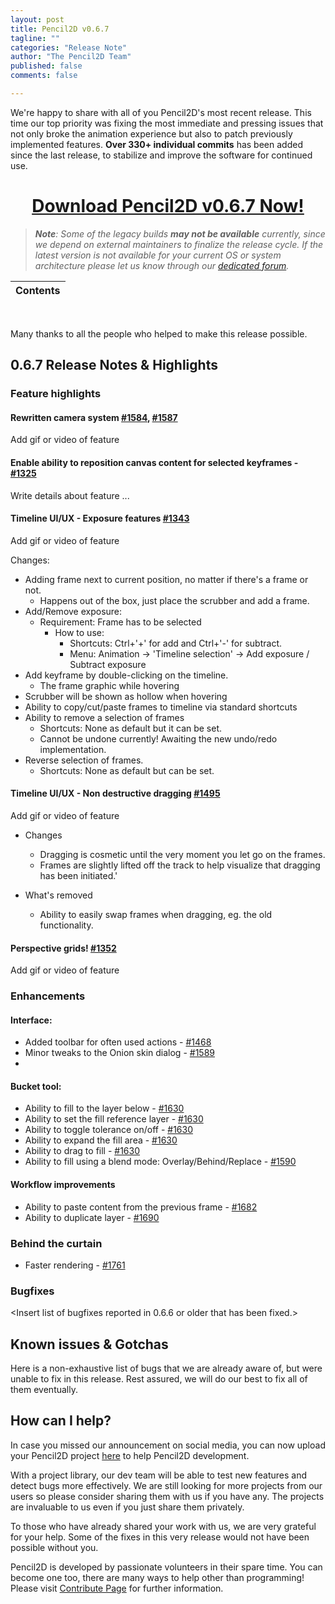 ```yaml
---
layout: post
title: Pencil2D v0.6.7
tagline: ""
categories: "Release Note"
author: "The Pencil2D Team"
published: false
comments: false

---
```


We're happy to share with all of you Pencil2D's most recent release. This time our top priority was fixing the most immediate and pressing issues that not only broke the animation experience but also to patch previously implemented features. **Over 330+ individual commits** has been added since the last release, to stabilize and improve the software for continued use.

<center><h1><a href="https://www.pencil2d.org/download">Download Pencil2D v0.6.7 Now!</a></h1></center>

> _**Note**: Some of the legacy builds **may not be available** currently, since we depend on external maintainers to finalize the release cycle. If the latest version is not available for your current OS or system architecture please let us know through our [dedicated forum][0]._

[0]: https://discuss.pencil2d.org/

| Contents                        |
| --------------------------------|

<br>

Many thanks to all the people who helped to make this release possible.

[Chchwy]: https://github.com/chchwy
[Scribblemaniac]: https://github.com/scribblemaniac
[MrStevns]: https://github.com/MrStevns
[Davidlamhauge]: https://github.com/davidlamhauge
[Josemoreno]: https://github.com/jose-moreno
[J5lx]: https://github.com/j5lx

## 0.6.7 Release Notes & Highlights

### Feature highlights

#### Rewritten camera system [#1584](https://github.com/pencil2d/pencil/pull/1584), [#1587](https://github.com/pencil2d/pencil/pull/1587) 

Add gif or video of feature

#### Enable ability to reposition canvas content for selected keyframes - [#1325](https://github.com/pencil2d/pencil/pull/1325)
Write details about feature ...

#### Timeline UI/UX - Exposure features [#1343](https://github.com/pencil2d/pencil/pull/1343)

Add gif or video of feature

Changes:
+ Adding frame next to current position, no matter if there's a frame or not.
  + Happens out of the box, just place the scrubber and add a frame.
+ Add/Remove exposure:
  + Requirement: Frame has to be selected
    - How to use:
      - Shortcuts: Ctrl+'+' for add and Ctrl+'-' for subtract.
      - Menu: Animation -> 'Timeline selection' -> Add exposure / Subtract exposure
+ Add keyframe by double-clicking on the timeline.
  + The frame graphic while hovering
+ Scrubber will be shown as hollow when hovering
+ Ability to copy/cut/paste frames to timeline via standard shortcuts
+ Ability to remove a selection of frames
  + Shortcuts: None as default but it can be set.
  + Cannot be undone currently! Awaiting the new undo/redo implementation.
+ Reverse selection of frames.
  + Shortcuts: None as default but can be set.

#### Timeline UI/UX - Non destructive dragging [#1495](https://github.com/pencil2d/pencil/pull/1495)

Add gif or video of feature

+ Changes
  + Dragging is cosmetic until the very moment you let go on the frames.
  + Frames are slightly lifted off the track to help visualize that dragging has been initiated.'

+ What's removed
  + Ability to easily swap frames when dragging, eg. the old functionality.

#### Perspective grids! [#1352](https://github.com/pencil2d/pencil/pull/1352)

Add gif or video of feature


### Enhancements
#### Interface: 
+ Added toolbar for often used actions - [#1468](https://github.com/pencil2d/pencil/pull/1468)
+ Minor tweaks to the Onion skin dialog - [#1589](https://github.com/pencil2d/pencil/pull/1589)
+ 

#### Bucket tool:

+ Ability to fill to the layer below - [#1630](https://github.com/pencil2d/pencil/pull/1630)
+ Ability to set the fill reference layer - [#1630](https://github.com/pencil2d/pencil/pull/1630)
+ Ability to toggle tolerance on/off - [#1630](https://github.com/pencil2d/pencil/pull/1630)
+ Ability to expand the fill area - [#1630](https://github.com/pencil2d/pencil/pull/1630)
+ Ability to drag to fill - [#1630](https://github.com/pencil2d/pencil/pull/1630) 
+ Ability to fill using a blend mode: Overlay/Behind/Replace - [#1590](https://github.com/pencil2d/pencil/pull/1590)

#### Workflow improvements
+ Ability to paste content from the previous frame - [#1682](https://github.com/pencil2d/pencil/pull/1682)
+ Ability to duplicate layer - [#1690](https://github.com/pencil2d/pencil/pull/1690)

### Behind the curtain
+ Faster rendering - [#1761](https://github.com/pencil2d/pencil/pull/1761)

### Bugfixes

<Insert list of bugfixes reported in 0.6.6 or older that has been fixed.>

## Known issues & Gotchas

Here is a non-exhaustive list of bugs that we are already aware of, but were unable to fix in this release. Rest assured, we will do our best to fix all of them eventually.

<Insert known issues>

## How can I help?

In case you missed our announcement on social media, you can now upload your Pencil2D project [here](https://www.pencil2d.org/contribute/share.html) to help Pencil2D development.

With a project library, our dev team will be able to test new features and detect bugs more effectively. We are still looking for more projects from our users so please consider sharing them with us if you have any. The projects are invaluable to us even if you just share them privately.

To those who have already shared your work with us, we are very grateful for your help. Some of the fixes in this very release would not have been possible without you.

Pencil2D is developed by passionate volunteers in their spare time. You can become one too, there are many ways to help other than programming! Please visit [Contribute Page](https://www.pencil2d.org/contribute/) for further information.

